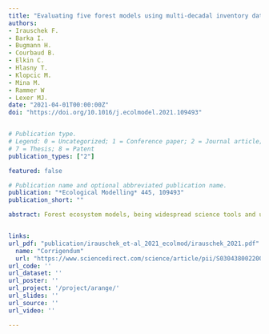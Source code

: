 ```yaml
---
title: "Evaluating five forest models using multi-decadal inventory data from mountain forests"
authors:
- Irauschek F.
- Barka I.
- Bugmann H.
- Courbaud B.
- Elkin C.
- Hlasny T.
- Klopcic M.
- Mina M.
- Rammer W
- Lexer MJ.
date: "2021-04-01T00:00:00Z"
doi: "https://doi.org/10.1016/j.ecolmodel.2021.109493"


# Publication type.
# Legend: 0 = Uncategorized; 1 = Conference paper; 2 = Journal article; 3 = Preprint / Working Paper; 4 = Report; 5 = Book; 6 = Book section;
# 7 = Thesis; 8 = Patent
publication_types: ["2"]

featured: false

# Publication name and optional abbreviated publication name.
publication: "*Ecological Modelling* 445, 109493"
publication_short: ""

abstract: Forest ecosystem models, being widespread science tools and used for forest management decision support are usually evaluated individually against field data sets, while model intercomparison and joint evaluation studies are rare. We tested five forest models according to a harmonized protocol against data from nine forest compartments in the Snĕžnik region, in Slovenia. The suite of models included stand- and landscape-scale, empirical- and process-based models used across Europe. The test dataset originated from inventory data covering 50 years (tree measurements 1963, 1983 and 2013) and included annual harvesting records at tree level. Uncertainties in data and forest conditions were considered by defining 12 scenarios varying initial regeneration, browsing pressure and harvest modalities. We evaluated the models` ability to initialize forest conditions accurately, whether management interventions could be implemented based on harvest records, and how well basal area and diameter structure could be predicted. Simulation results for basal area development showed good to satisfactory performance for all models, at which SAMSARA2, SIBYLA and PICUS showed the best agreement. Comparison of simulated and observed diameter distributions showed good performance of ForClim, PICUS, SAMSARA2 and SIBYLA. Model output variability was between 6% and 24%, indicating the relevance to consider uncertainties that can be attributed to specific sources. There was no clear hierarchy between more empirical or more process-based models regarding accuracy of stand development projections. The cohort-based landscape model LandClim showed the lowest stand-level accuracy and scenario sensitivity, but results nevertheless qualified it for complementary application at landscape scale. Within individual-based models, spatially explicit models seemed to be more suitable for heterogeneous mixed mountain forests. The findings demonstrated the usefulness of inventory datasets for model testing and intercomparison.


links:
url_pdf: "publication/irauschek_et-al_2021_ecolmod/irauschek_2021.pdf"
  name: "Corrigendum"
  url: "https://www.sciencedirect.com/science/article/pii/S0304380022001235?via%3Dihub"
url_code: ''
url_dataset: ''
url_poster: ''
url_project: '/project/arange/'
url_slides: ''
url_source: ''
url_video: ''

---
```

